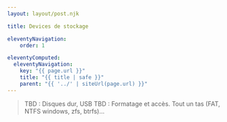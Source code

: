 ```yaml
---
layout: layout/post.njk

title: Devices de stockage

eleventyNavigation:
    order: 1

eleventyComputed:
  eleventyNavigation:
    key: "{{ page.url }}"
    title: "{{ title | safe }}"
    parent: "{{ '../' | siteUrl(page.url) }}"
---
```



> TBD : Disques dur, USB
> TBD : Formatage et accès. Tout un tas (FAT, NTFS windows, zfs, btrfs)...
